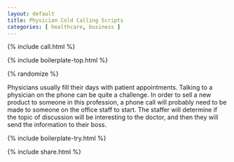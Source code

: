 ```yaml
---
layout: default
title: Physician Cold Calling Scripts
categories: [ healthcare, business ]
---
```


{% include call.html %}

{% include boilerplate-top.html %}


{% randomize %}

Physicians usually fill their days with patient appointments.  Talking to a physician on the phone can be quite a challenge.  In order to sell a new product to someone in this profession, a phone call will probably need to be made to someone on the office staff to start.  The staffer will determine if the topic of discussion will be interesting to the doctor, and then they will send the information to their boss.

{% include boilerplate-try.html %}

{% include share.html %}